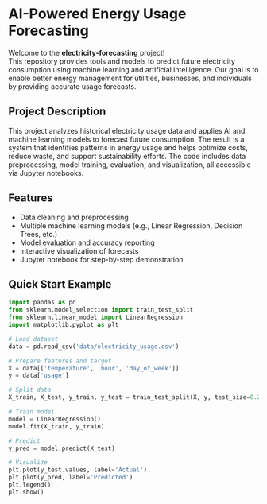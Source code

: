 # AI-Powered Energy Usage Forecasting

Welcome to the **electricity-forecasting** project!  
This repository provides tools and models to predict future electricity consumption using machine learning and artificial intelligence. Our goal is to enable better energy management for utilities, businesses, and individuals by providing accurate usage forecasts.

## Project Description

This project analyzes historical electricity usage data and applies AI and machine learning models to forecast future consumption. The result is a system that identifies patterns in energy usage and helps optimize costs, reduce waste, and support sustainability efforts. The code includes data preprocessing, model training, evaluation, and visualization, all accessible via Jupyter notebooks.

## Features

- Data cleaning and preprocessing
- Multiple machine learning models (e.g., Linear Regression, Decision Trees, etc.)
- Model evaluation and accuracy reporting
- Interactive visualization of forecasts
- Jupyter notebook for step-by-step demonstration

## Quick Start Example

```python
import pandas as pd
from sklearn.model_selection import train_test_split
from sklearn.linear_model import LinearRegression
import matplotlib.pyplot as plt

# Load dataset
data = pd.read_csv('data/electricity_usage.csv')

# Prepare features and target
X = data[['temperature', 'hour', 'day_of_week']]
y = data['usage']

# Split data
X_train, X_test, y_train, y_test = train_test_split(X, y, test_size=0.2, random_state=42)

# Train model
model = LinearRegression()
model.fit(X_train, y_train)

# Predict
y_pred = model.predict(X_test)

# Visualize
plt.plot(y_test.values, label='Actual')
plt.plot(y_pred, label='Predicted')
plt.legend()
plt.show()
